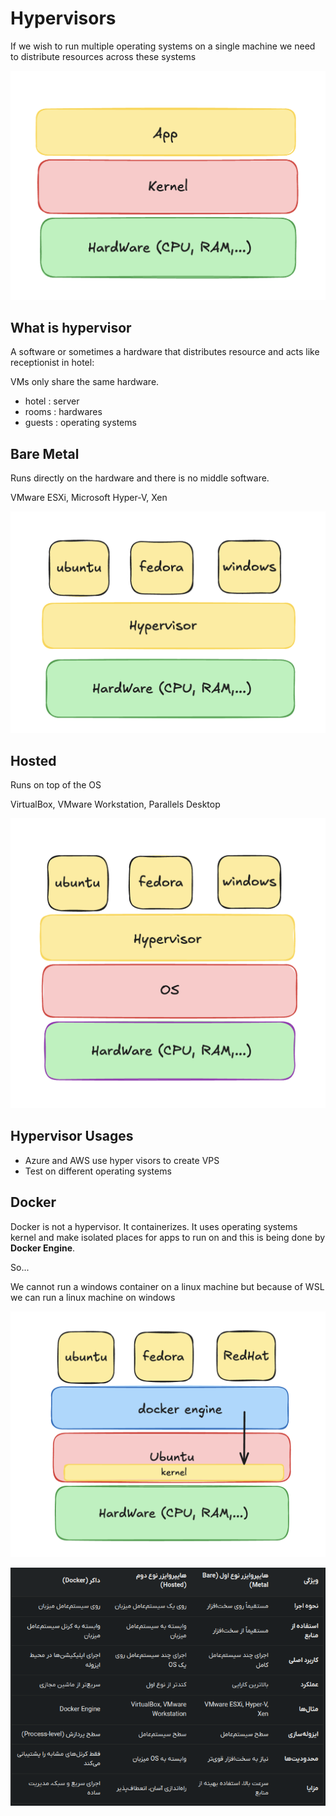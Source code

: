 # Hypervisors

If we wish to run multiple operating systems on a single machine we need to distribute resources across these systems

![hy](img/1.png)

## What is hypervisor

A software or sometimes a hardware that distributes resource and acts like receptionist in hotel:

VMs only share the same hardware.

- hotel : server
- rooms : hardwares
- guests : operating systems

## Bare Metal

Runs directly on the hardware and there is no middle software.

VMware ESXi, Microsoft Hyper-V, Xen

![hy](img/2.png)

## Hosted

Runs on top of the OS

VirtualBox, VMware Workstation, Parallels Desktop

![hy](img/3.png)

## Hypervisor Usages

- Azure and AWS use hyper visors to create VPS
- Test on different operating systems

## Docker

Docker is not a hypervisor. It containerizes. It uses operating systems kernel and make isolated places for apps to run on and this is being done by **Docker Engine**.

So...

We cannot run a windows container on a linux machine but because of WSL we can run a linux machine on windows

![hy](img/4.png)

![hy](img/5.png)